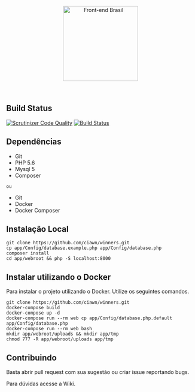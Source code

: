 <p align="center">
  <img src="http://www.ciawn.com.br/images/logo.png" width="200" alt="Front-end Brasil">
</p>
<br>

## Build Status

[![Scrutinizer Code Quality](https://scrutinizer-ci.com/g/reginaldojunior/winners/badges/quality-score.png?b=master)](https://scrutinizer-ci.com/g/reginaldojunior/winners/?branch=master) [![Build Status](https://scrutinizer-ci.com/g/reginaldojunior/winners/badges/build.png?b=master)](https://scrutinizer-ci.com/g/reginaldojunior/winners/build-status/master) 

## Dependências

 - Git
 - PHP 5.6
 - Mysql 5
 - Composer

`ou`

 - Git
 - Docker
 - Docker Composer

## Instalação Local

```
git clone https://github.com/ciawn/winners.git
cp app/Config/database.example.php app/Config/database.php
composer install
cd app/webroot && php -S localhost:8000
```

## Instalar utilizando o Docker

Para instalar o projeto utilizando o Docker. Utilize os seguintes comandos.

```
git clone https://github.com/ciawn/winners.git
docker-compose build
docker-compose up -d
docker-compose run --rm web cp app/Config/database.php.default app/Config/database.php
docker-compose run --rm web bash
mkdir app/webroot/uploads && mkdir app/tmp
chmod 777 -R app/webroot/uploads app/tmp
```

## Contribuindo


Basta abrir pull request com sua sugestão ou criar issue reportando bugs.

Para dúvidas acesse a Wiki.
